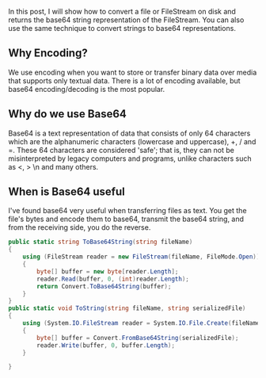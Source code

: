
In this post, I will show how to convert a file or FileStream on disk and returns the base64 string representation of the FileStream. You can also use the same technique to convert strings to base64 representations.

## Why Encoding?

We use encoding when you want to store or transfer binary data over media that supports only textual data. There is a lot of encoding available, but base64 encoding/decoding is the most popular.

## Why do we use Base64

Base64 is a text representation of data that consists of only 64 characters which are the alphanumeric characters (lowercase and uppercase), +, / and =. These 64 characters are considered 'safe'; that is, they can not be misinterpreted by legacy computers and programs, unlike characters such as <, > \n and many others.

## When is Base64 useful

I've found base64 very useful when transferring files as text. You get the file's bytes and encode them to base64, transmit the base64 string, and from the receiving side, you do the reverse.
```csharp
public static string ToBase64String(string fileName)
{
	using (FileStream reader = new FileStream(fileName, FileMode.Open))
	{
		byte[] buffer = new byte[reader.Length];
		reader.Read(buffer, 0, (int)reader.Length);
		return Convert.ToBase64String(buffer);
	}
}
public static void ToString(string fileName, string serializedFile)
{
	using (System.IO.FileStream reader = System.IO.File.Create(fileName))
	{
		byte[] buffer = Convert.FromBase64String(serializedFile);
		reader.Write(buffer, 0, buffer.Length);
	}

}

```
